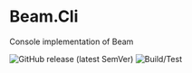 # Beam.Cli

Console implementation of Beam

![GitHub release (latest SemVer)](https://img.shields.io/github/v/release/Apian-Framework/Beam.Cli?label=Latest%20Release)
![Build/Test](https://github.com/Apian-Framework/Beam.Cli/workflows/Build-Test/badge.svg?label=foo)